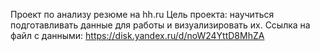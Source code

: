 Проект по анализу резюме на hh.ru
Цель проекта: научиться подготавливать данные для работы и визуализировать их.
Ссылка на файл с данными: https://disk.yandex.ru/d/noW24YttD8MhZA
